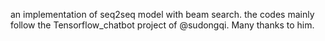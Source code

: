 an implementation of seq2seq model with beam search.
the codes mainly follow the Tensorflow_chatbot project of @sudongqi. Many thanks to him.
